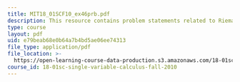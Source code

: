 ```yaml
---
title: MIT18_01SCF10_ex46prb.pdf
description: This resource contains problem statements related to Riemann sum practice.
type: course
layout: pdf
uid: e79beab68e0b64a7b4bd5ae06ee74313
file_type: application/pdf
file_location: >-
  https://open-learning-course-data-production.s3.amazonaws.com/18-01sc-single-variable-calculus-fall-2010/e79beab68e0b64a7b4bd5ae06ee74313_MIT18_01SCF10_ex46prb.pdf
course_id: 18-01sc-single-variable-calculus-fall-2010
---
```

